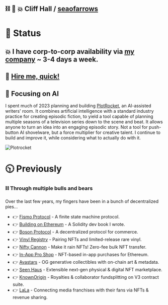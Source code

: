 ##  ⛓ 🧠 💥 Cliff Hall / [seaofarrows](https://solo.to/seaofarrows)

# 📆 Status
## 💥 I have corp-to-corp availability via [my company](https://futurescale.com) ~ 3-4 days a week. 
## 🤝 [Hire me, quick!](https://calendly.com/cliffhall) 
## 🧠 Focusing on AI
I spent much of 2023 planning and building [PlotRocket](https://plotrocket.app), an AI-assisted writers' room. It combines artificial intelligence with a standard industry practice for creating episodic fiction, to yield a tool capable of planning multiple seasons of a television series down to the scene and beat. It allows anyone to turn an idea into an engaging episodic story. Not a tool for push-button AI shovelware, but a force multiplier for creative talent. I continue to build and improve it, while considering what to actually do with it. 

<img width="auto" alt="Plotrocket" src="https://github.com/cliffhall/cliffhall/assets/871933/f027cc61-ac0e-4737-87ed-c98109e5a5d9">

# 🕥 Previously
### ⛓ Through multiple bulls and bears
Over the last few years, my fingers have been in a bunch of decentralized pies...

- 👉 [Fismo Protocol](https://github.com/cliffhall/Fismo/blob/main/README.md) - A finite state machine protocol.
- 👉 [Building on Ethereum](https://amzn.to/3iDsG1q) - A Solidity dev book I wrote.
- 👉 [Boson Protocol](https://www.bosonprotocol.io/) - A decentralized protocol for commerce.
- 👉 [Vinyl Registry](https://vinylregistry.org) - Pairing NFTs and limited-release rare vinyl.
- 👉 [Nifty Cannon](https://niftycannon.app) - Make it rain NFTs! Zero-fee bulk NFT transfer.
- 👉 [In-App Pro Shop](https://in-app-pro-shop.futurescale.com/) - NFT-based in-app purchases for Ethereum.
- 👉 [Avastars](https://nft42.github.io/Avastars-Contracts/) - OG generative collectibles with on-chain art & metadata.
- 👉 [Seen Haus](https://seen.haus) - Extensible next-gen physical & digital NFT marketplace.
- 👉 [KnownOrigin](https://knownorigin.io) - Royalties & collaborator fundsplitting on V3 contract suite.
- 👉 [LaLa](https://lala.xyz) - Connecting media franchises with their fans via NFTs & revenue sharing.

